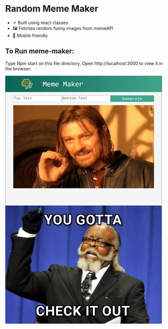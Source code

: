 # Random Meme Maker
- ⚛️ Built using react classes
- 🖼️ Fetches random funny images from memeAPI
- 📱 Mobile friendly


## To Run meme-maker:

Type Npm start on this file directory, Open http://localhost:3000 to view it in the browser:


<img src="images/preview.JPG" width="500" />


<img src="images/try.jpg" width="500" />

